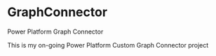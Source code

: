 # GraphConnector
Power Platform Graph Connector

This is my on-going Power Platform Custom Graph Connector project
